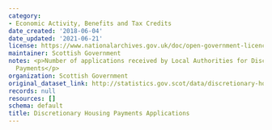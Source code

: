 ```yaml
---
category:
- Economic Activity, Benefits and Tax Credits
date_created: '2018-06-04'
date_updated: '2021-06-21'
license: https://www.nationalarchives.gov.uk/doc/open-government-licence/version/3/
maintainer: Scottish Government
notes: <p>Number of applications received by Local Authorities for Discretionary Housing
  Payments</p>
organization: Scottish Government
original_dataset_link: http://statistics.gov.scot/data/discretionary-housing-payments-applications
records: null
resources: []
schema: default
title: Discretionary Housing Payments Applications
---
```

